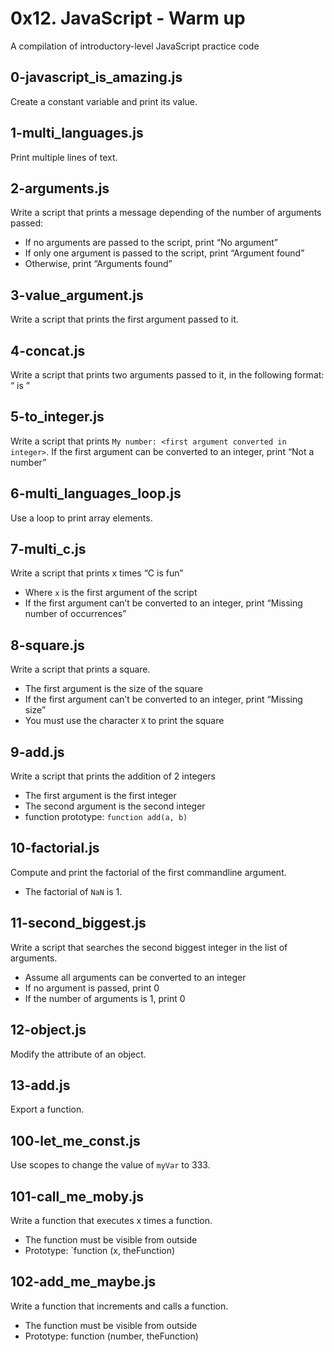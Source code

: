 # 0x12. JavaScript - Warm up
A compilation of introductory-level JavaScript practice code

## 0-javascript_is_amazing.js
Create a constant variable and print its value.

## 1-multi_languages.js
Print multiple lines of text.

## 2-arguments.js
Write a script that prints a message depending of the number of arguments passed:
- If no arguments are passed to the script, print “No argument”
- If only one argument is passed to the script, print “Argument found”
- Otherwise, print “Arguments found”

## 3-value_argument.js
Write a script that prints the first argument passed to it.

## 4-concat.js
Write a script that prints two arguments passed to it, in the following format: “<arg1> is <arg2>”

## 5-to_integer.js
Write a script that prints `My number: <first argument converted in integer>`.
If the first argument can be converted to an integer, print “Not a number”

## 6-multi_languages_loop.js
Use a loop to print array elements.

## 7-multi_c.js
Write a script that prints x times “C is fun”
- Where `x` is the first argument of the script
- If the first argument can’t be converted to an integer, print “Missing number of occurrences”

## 8-square.js
Write a script that prints a square.
- The first argument is the size of the square
- If the first argument can’t be converted to an integer, print “Missing size”
- You must use the character `X` to print the square

## 9-add.js
Write a script that prints the addition of 2 integers
- The first argument is the first integer
- The second argument is the second integer
- function prototype: `function add(a, b)`

## 10-factorial.js
Compute and print the factorial of the first commandline argument.
- The factorial of `NaN` is 1.

## 11-second_biggest.js
Write a script that searches the second biggest integer in the list of arguments.
- Assume all arguments can be converted to an integer
- If no argument is passed, print 0
- If the number of arguments is 1, print 0

## 12-object.js
Modify the attribute of an object.

## 13-add.js
Export a function.

## 100-let_me_const.js
Use scopes to change the value of `myVar` to 333.

## 101-call_me_moby.js
Write a function that executes x times a function.
- The function must be visible from outside
- Prototype: `function (x, theFunction)

## 102-add_me_maybe.js
Write a function that increments and calls a function.
- The function must be visible from outside
- Prototype: function (number, theFunction)
